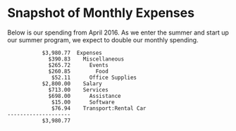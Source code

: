 # Snapshot of Monthly Expenses

Below is our spending from April 2016. As we enter the summer and start up our summer program, we expect to double our monthly spending.

```
           $3,980.77  Expenses
             $390.83    Miscellaneous
             $265.72      Events
             $260.85        Food
              $52.11      Office Supplies
           $2,800.00    Salary
             $713.00    Services
             $698.00      Assistance
              $15.00      Software
              $76.94    Transport:Rental Car
--------------------
           $3,980.77
```
